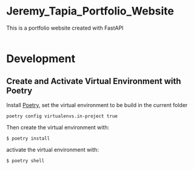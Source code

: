 # Jeremy_Tapia_Portfolio_Website
This is a portfolio website created with FastAPI
<br></br>

# Development
## Create and Activate Virtual Environment with Poetry
Install [Poetry](https://python-poetry.org/docs/), set the virtual environment to be build in the current folder
```
poetry config virtualenvs.in-project true
```
Then create the virtual environment with:
```
$ poetry install
```
activate the virtual environment with:
```
$ poetry shell
```

